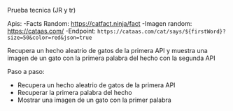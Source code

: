 Prueba tecnica (JR y tr)

Apis:
-Facts Random: https://catfact.ninja/fact
-Imagen random: https://cataas.com/
    -Endpoint: `https://cataas.com/cat/says/${firstWord}?size=50&color=red&json=true`

Recupera un hecho aleatrio de gatos de la primera API y muestra una imagen de un gato con la primera palabra del hecho con la segunda API

Paso a paso:
- Recupera un hecho aleatrio de gatos de la primera API
- Recuperar la primera palabra del hecho
- Mostrar una imagen de un gato con la primer palabra